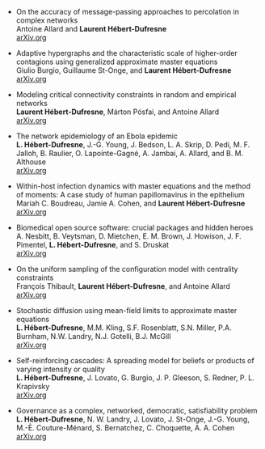 *   On the accuracy of message-passing approaches to percolation in complex networks  
    Antoine Allard and **Laurent Hébert-Dufresne**  
    [arXiv.org](https://arxiv.org/abs/1906.10377)  

*   Adaptive hypergraphs and the characteristic scale of higher-order contagions using generalized approximate master equations  
    Giulio Burgio, Guillaume St-Onge, and **Laurent Hébert-Dufresne**  
    [arXiv.org](https://arxiv.org/abs/2307.11268)  

*   Modeling critical connectivity constraints in random and empirical networks  
    **Laurent Hébert-Dufresne**, Márton Pósfai, and Antoine Allard  
    [arXiv.org](https://arxiv.org/abs/2307.03559)    

*   The network epidemiology of an Ebola epidemic  
    **L. Hébert-Dufresne**, J.-G. Young, J. Bedson, L. A. Skrip, D. Pedi, M. F. Jalloh, B. Raulier, O. Lapointe-Gagné, A. Jambai, A. Allard, and B. M. Althouse  
    [arXiv.org](https://arxiv.org/abs/2111.08686)  

*   Within-host infection dynamics with master equations and the method of moments: A case study of human papillomavirus in the epithelium  
    Mariah C. Boudreau, Jamie A. Cohen, and **Laurent Hébert-Dufresne**  
    [arXiv.org](https://arxiv.org/abs/2408.05298)  

*   Biomedical open source software: crucial packages and hidden heroes  
    A. Nesbitt, B. Veytsman, D. Mietchen, E. M. Brown, J. Howison, J. F. Pimentel, **L. Hébert-Dufresne**, and S. Druskat  
    [arXiv.org](https://arxiv.org/abs/2404.06672)  

*   On the uniform sampling of the configuration model with centrality constraints  
    François Thibault, **Laurent Hébert-Dufresne**, and Antoine Allard  
    [arXiv.org](https://arxiv.org/abs/2409.20493)  

*   Stochastic diffusion using mean-field limits to approximate master equations  
    **L. Hébert-Dufresne**, M.M. Kling, S.F. Rosenblatt, S.N. Miller, P.A. Burnham, N.W. Landry, N.J. Gotelli, B.J. McGill  
    [arXiv.org](https://arxiv.org/abs/2408.07755)  

*   Self-reinforcing cascades: A spreading model for beliefs or products of varying intensity or quality  
    **L. Hébert-Dufresne**, J. Lovato, G. Burgio, J. P. Gleeson, S. Redner, P. L. Krapivsky  
    [arXiv.org](https://arxiv.org/abs/2411.00714)  

*   Governance as a complex, networked, democratic, satisfiability problem  
    **L. Hébert-Dufresne**, N. W. Landry, J. Lovato, J. St-Onge, J.-G. Young, M.-È. Couture-Ménard, S. Bernatchez, C. Choquette, A. A. Cohen  
    [arXiv.org](https://arxiv.org/abs/2412.03421)  